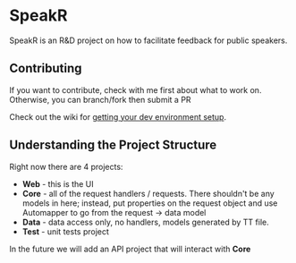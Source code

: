 # SpeakR #

SpeakR is an R&D project on how to facilitate feedback for public speakers.

## Contributing ##

If you want to contribute, check with me first about what to work on.
Otherwise, you can branch/fork then submit a PR

Check out the wiki for [getting your dev environment setup](https://github.com/HeadspringLabs/speakr/wiki/Development-Environment).

## Understanding the Project Structure ##

Right now there are 4 projects:

* **Web** - this is the UI
* **Core** - all of the request handlers / requests.  There shouldn't be any models in here; instead, put properties on the request object and use Automapper to go from the request -> data model
* **Data** - data access only, no handlers, models generated by TT file.
* **Test** - unit tests project

In the future we will add an API project that will interact with **Core**
